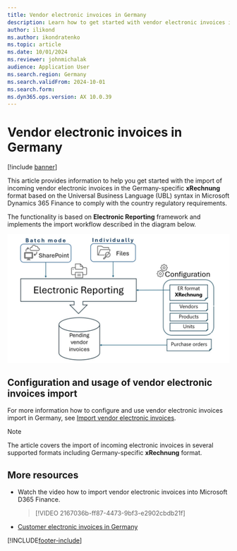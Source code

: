 ```yaml
---
title: Vendor electronic invoices in Germany
description: Learn how to get started with vendor electronic invoices import for Germany in Microsoft Dynamics 365 Finance.
author: ilikond
ms.author: ikondratenko
ms.topic: article
ms.date: 10/01/2024
ms.reviewer: johnmichalak
audience: Application User
ms.search.region: Germany
ms.search.validFrom: 2024-10-01
ms.search.form: 
ms.dyn365.ops.version: AX 10.0.39
---
```


# Vendor electronic invoices in Germany

[!include [banner](../../includes/banner.md)]

This article provides information to help you get started with the import of incoming vendor electronic invoices in the Germany-specific **xRechnung** format based on the Universal Business Language (UBL) syntax in Microsoft Dynamics 365 Finance to comply with the country regulatory requirements.

The functionality is based on **Electronic Reporting** framework and implements the import workflow described in the diagram below.

![Diagram of the electronic invoicing import workflow.](emea-deu-einvoices-import.jpg)

## Configuration and usage of vendor electronic invoices import

For more information how to configure and use vendor electronic invoices import in Germany, see [Import vendor electronic invoices](../europe/emea-peppol-import.md).

> [!NOTE]
> The article covers the import of incoming electronic invoices in several supported formats including Germany-specific **xRechnung** format.

## More resources

- Watch the video how to import vendor electronic invoices into Microsoft D365 Finance.

  > [!VIDEO 2167036b-ff87-4473-9bf3-e2902cbdb21f]

- [Customer electronic invoices in Germany](emea-deu-cust-e-invoices.md)

[!INCLUDE[footer-include](../../../includes/footer-banner.md)]

